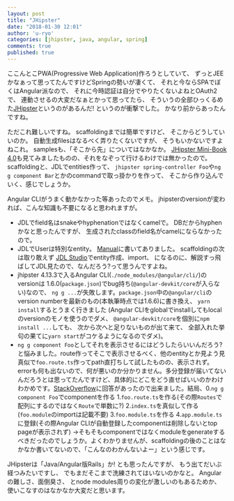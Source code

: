 ```yaml
---
layout: post
title: "JHipster"
date: "2018-01-30 12:01"
author: 'u-ryo'
categories: [jhipster, java, angular, spring]
comments: true
published: true
---
```

ここんとこPWA(Progressive Web Application)作ろうとしていて、
ずっとJEEかなぁって思ってたんですけどSpringの勢いが凄くて、
それと今ならSPAでぼくはAngular派なので、
それに今時認証は自分でやりたくないよねとOAuth2で、
連動させるの大変だなぁとかって思ってたら、
そういうの全部ひっくるめた[JHipster](http://www.jhipster.tech/)というのがあるんだ!
というのが衝撃でした。
かなり前からあったんですね。

ただこれ難しいですね。
scaffoldingまでは簡単ですけど、
そこからどうしていいのか。
自動生成filesはなるべく弄りたくないですが、
そうもいかないですよねこれ。
samplesも、「そこから先」についてはなかなか。
[JHipster Mini-Book 4.0](https://www.infoq.com/minibooks/jhipster-4-mini-book)も見てみましたものの、それをなぞって行けるわけでは無かったので。
scaffoldingと、JDLでentities作って、
`jhipster spring-controller Foo`や`ng g component Bar`とかのcommandで取っ掛かりを作って、
そこから作り込んでいく、感じでしょうか。

Angular CLIがうまく動かなかった等あったのでメモ。
jhipsterのversionが変われば、こんな知識も不要になると思われますが。

* JDLでfield名はsnakeやhyphenationではなくcamelで。
DBだからhyphenかなと思ったんですが、
生成されたclassのfield名がcamelにならなかったので。
* JDLでUserは特別なentity。
[Manual](http://www.jhipster.tech/managing-relationships/)に書いてありました。
scaffoldingの次は取り敢えず
[JDL Studio](https://start.jhipster.tech/jdl-studio/)でentity作成、import、
になるのに、解説すっ飛ばしてJDL見たので、なんだろう?って思うんですよね。
* jhipster 4.13.3で入るAngular CLI(`./node_modules/@angular/cli/`)のversionは
1.6.0(`package.json`)でbug持ち(`@angular-devkit/core`が入らない)なので、
`ng g ...`が失敗します。`package.json`中の`@angular/cli`の
version numberを最新のもの(本執筆時点では1.6.6)に書き換え、
`yarn install`するとうまく行きました
(Angular CLIをglobalでinstallしてもlocalのversionのモノを使うのでダメ、
`@angular-devkit/core`を個別に`npm install ...`しても、
次から次へと足りないものが出て来て、
全部入れた挙句の果てに`yarn start`がコケるようになるのでダメ)。
* `ng g component Foo`としてそれを表示させるにはどうしたらいいんだろう? と悩みました。route作ってそこで表示させるべく、他のentityとか見よう見真似で`foo.route.ts`作ってpath直打ちして試したものの、表示されず。errorも何も出ないので、何が悪いのか分かりません。多分登録が届いてないんだろうとは思ってたんですけど、具体的にどこをどう直せばいいのかわけわかめです。[StackOverflow](https://stackoverflow.com/questions/46587247/adding-new-route-to-jhipster-using-angular-4)に回答があったので出来ました。結局、0.`ng g component Foo`でcomponentを作る 1.`foo.route.ts`を作る(その際`Routes`で配列にするのではなく`Route`で単数に?) 2.`index.ts`を真似して作る(`foo.module`のimportは記載不要) 3.`foo.module.ts`を作る 4.`app.module.ts`に登録(その際Angular CLIが自動登録したcomponentは削除しないとtop pageが表示されず) →そもそもcomponentではなくmoduleをgenerateするべきだったのでしょうか。よくわかりませんが、scaffoldingの後のことはなかなか書いてないので、「こんなのわかんないよー」という感じです。

JHipsterは「Java/Angular版Rails」か! とも思ったんですが、
もう出てだいぶ経つみたいですし、
でもまだそこまで洗練されてはいないのかなと。
Angularの難しさ、面倒臭さ、
とnode modules周りの変化が激しいのもあるためか、
使いこなすのはなかなか大変だと思います。
